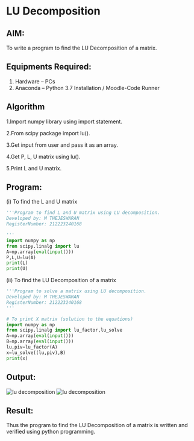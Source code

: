 # LU Decomposition 

## AIM:
To write a program to find the LU Decomposition of a matrix.

## Equipments Required:
1. Hardware – PCs
2. Anaconda – Python 3.7 Installation / Moodle-Code Runner

## Algorithm
1.Import numpy library using import statement.

2.From scipy package import lu().

3.Get input from user and pass it as an array.

4.Get P, L, U matrix using lu().

5.Print L and U matrix.



## Program:
(i) To find the L and U matrix
```py
'''Program to find L and U matrix using LU decomposition.
Developed by: M THEJESWARAN
RegisterNumber: 212223240168

'''
import numpy as np
from scipy.linalg import lu
A=np.array(eval(input()))
P,L,U=lu(A)
print(L)
print(U)
```
(ii) To find the LU Decomposition of a matrix
```py
'''Program to solve a matrix using LU decomposition.
Developed by: M THEJESWARAN
RegisterNumber: 212223240168
'''

# To print X matrix (solution to the equations)
import numpy as np
from scipy.linalg import lu_factor,lu_solve
A=np.array(eval(input()))
B=np.array(eval(input()))
lu,piv=lu_factor(A)
x=lu_solve((lu,piv),B)
print(x)
```

## Output:
![lu decomposition](image.png)
![lu decomposition](image-1.png)

## Result:
Thus the program to find the LU Decomposition of a matrix is written and verified using python programming.

